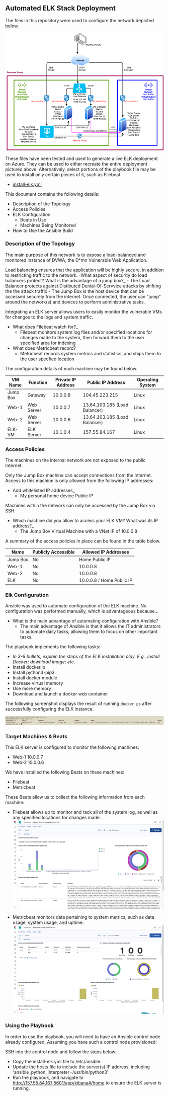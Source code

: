 ## Automated ELK Stack Deployment

The files in this repository were used to configure the network depicted below.


![](Diagrams/Matthew_Nechy_Project_1.png)

These files have been tested and used to generate a live ELK deployment on Azure. They can be used to either recreate the entire deployment pictured above. Alternatively, select portions of the playbook file may be used to install only certain pieces of it, such as Filebeat.

- [install-elk.yml](Ansible/install-elk.yml)

This document contains the following details:
- Description of the Topology
- Access Policies
- ELK Configuration
  - Beats in Use
  - Machines Being Monitored
- How to Use the Ansible Build


### Description of the Topology

The main purpose of this network is to expose a load-balanced and monitored instance of DVWA, the D*mn Vulnerable Web Application.

Load balancing ensures that the application will be highly secure, in addition to restricting traffic to the network.
-What aspect of security do load balancers protect? What is the advantage of a jump box?_
    - The Load Balancer protects against Distibuted Denial-Of-Servvice attacks by shifting the the attack traffic
    - The Jump Box is the host device that can be accessed securely from the internet.  Once connected, the user can "jump" around the network(s) and devices to perform administrative tasks.

Integrating an ELK server allows users to easily monitor the vulnerable VMs for changes to the logs and system traffic.
- What does Filebeat watch for?_
    - Filebeat monitors system log files and/or specified locations for changes made to the system, then forward them to the user specified area for indexing
- What does Metricbeat record?_
    - Metricbeat records system metrics and statistics, and ships them to the user specfied location

The configuration details of each machine may be found below.

| VM Name  | Function   | Private IP Address | Public IP Address             | Operating System |
|----------|------------|--------------------|-------------------------------|------------------|
| Jump Box | Gateway    | 10.0.0.8           | 104.45.223.215                | Linux            |
| Web-1    | Web Server | 10.0.0.7           | 13.64.103.185 (Load Balancer) | Linux            |
| Web-2    | Web Server | 10.0.0.6           | 13.64.103.185 (Load Balancer) | Linux            |
| ELK-VM   | ELK Server | 10.1.0.4           | 157.55.84.167                 | Linux            |

### Access Policies

The machines on the internal network are not exposed to the public Internet. 

Only the Jump Box machine can accept connections from the Internet. Access to this machine is only allowed from the following IP addresses:
- Add whitelisted IP addresses_
    - My personal home device Public IP

Machines within the network can only be accessed by the Jump Box via SSH.
- Which machine did you allow to access your ELK VM? What was its IP address?_   
    - The Jump Bov Virtual Machine with a VNet IP of 10.0.0.8

A summary of the access policies in place can be found in the table below.

| Name     | Publicly Accessible | Allowed IP Addresses      |
|----------|---------------------|---------------------------|
| Jump Box | No                  | Home Public IP            |
| Web-1    | No                  | 10.0.0.8                  |
| Web-2    | No                  | 10.0.0.8                  |
| ELK      | No                  | 10.0.0.8 / Home Public IP |

### Elk Configuration

Ansible was used to automate configuration of the ELK machine. No configuration was performed manually, which is advantageous because...
- What is the main advantage of automating configuration with Ansible?
    - The main advantage of Ansible is that it allows the IT administrators to automate daily tasks, allowing them to focus on other important tasks.

The playbook implements the following tasks:
- _In 3-6 bullets, explain the steps of the ELK installation play. E.g., install Docker; download image; etc._
- Install docker.io
- Install python3-pip3
- Install docker module
- Increase virtual memory
- Use more memory
- Download and launch a docker web container

The following screenshot displays the result of running `docker ps` after successfully configuring the ELK instance.

![](Diagrams/Docker_PS.png)

### Target Machines & Beats
This ELK server is configured to monitor the following machines:
- Web-1 10.0.0.7
- Web-2 10.0.0.6

We have installed the following Beats on these machines:
- Filebeat
- Metricbeat

These Beats allow us to collect the following information from each machine:
- Filebeat allows up to monitor and rack all of the system log, as well as any specified locations for changes made.
![](Diagrams/Filebeat.png)

- Metricbeat monitors data pertaining to system metrics, such as data usage, system usage, and uptime.
![](Diagrams/Metricbeat.png)

### Using the Playbook
In order to use the playbook, you will need to have an Ansible control node already configured. Assuming you have such a control node provisioned: 

SSH into the control node and follow the steps below:
- Copy the install-elk.yml file to /etc/ansible.
- Update the hosts file to include the server(s) IP address, including 'ansible_python_interpreter=/usr/bin/python3'
- Run the playbook, and navigate to http://157.55.84.167:5601/app/kibana#/home to ensure the ELK server is running.

